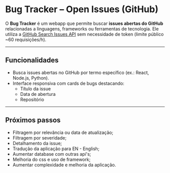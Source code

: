 # Bug Tracker – Open Issues (GitHub)

O **Bug Tracker** é um webapp que permite buscar **issues abertas do GitHub** relacionadas a linguagens, frameworks ou ferramentas de tecnologia.
Ele utiliza a [GitHub Search Issues API](https://docs.github.com/en/rest/search/search?apiVersion=2022-11-28#search-issues-and-pull-requests) sem necessidade de token (limite público ~60 requisições/h).

---
## Funcionalidades

- Busca issues abertas no GitHub por termo específico (ex.: React, Node.js, Python).
- Interface responsiva com cards de bugs destacando:
  - Título da issue  
  - Data de abertura  
  - Repositório  

---
## Próximos passos
- Filtragem por relevância ou data de atualização;
- Filtragem por severidade;
- Detalhamento da issue;
- Tradução da aplicação para EN - English;
- Aumentar database com outras api's;
- Melhoria do css e uso de framework;
- Aumentar complexidade e melhoria da aplicação.

